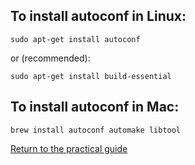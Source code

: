 ## To install autoconf in Linux:

```
sudo apt-get install autoconf
```
or (recommended):

```
sudo apt-get install build-essential
```

## To install autoconf in Mac:

```
brew install autoconf automake libtool
```

[Return to the practical guide](Practical3.md)
